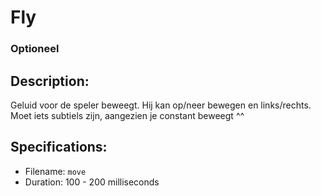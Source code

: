 # Fly
### Optioneel

## Description:
Geluid voor de speler beweegt. Hij kan op/neer bewegen en links/rechts.
Moet iets subtiels zijn, aangezien je constant beweegt ^^

## Specifications:
- Filename: `move`
- Duration: 100 - 200 milliseconds
